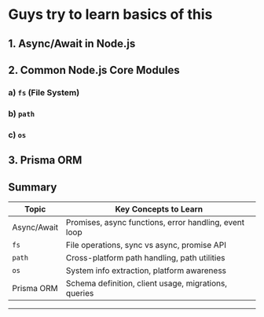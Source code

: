 # Guys try to learn basics of this


## 1. Async/Await in Node.js

## 2. Common Node.js Core Modules

### a) `fs` (File System)
### b) `path`
### c) `os`

## 3. Prisma ORM

## Summary

| Topic       | Key Concepts to Learn                                 |
| ----------- | ----------------------------------------------------- |
| Async/Await | Promises, async functions, error handling, event loop |
| `fs`        | File operations, sync vs async, promise API           |
| `path`      | Cross-platform path handling, path utilities          |
| `os`        | System info extraction, platform awareness            |
| Prisma ORM  | Schema definition, client usage, migrations, queries  |

---

